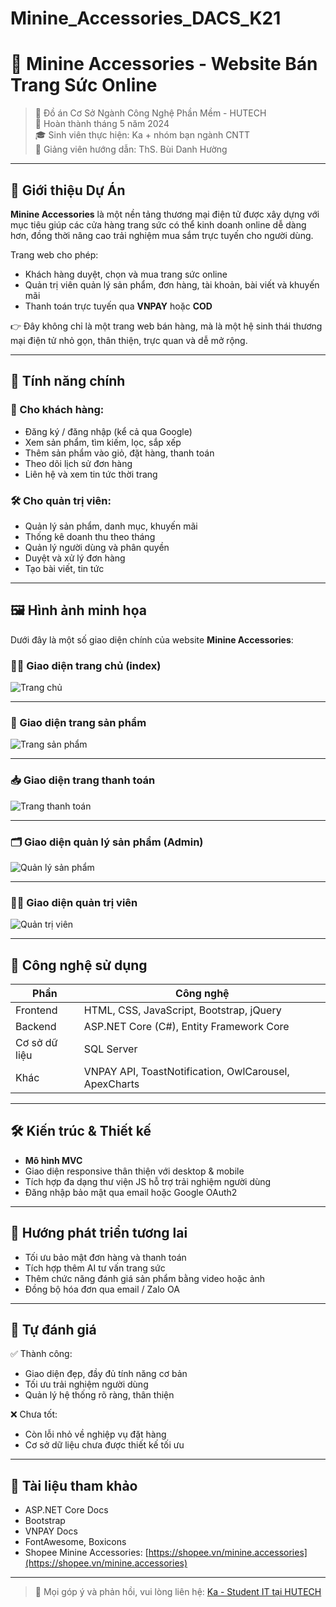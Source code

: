 # Minine_Accessories_DACS_K21
# 💍 Minine Accessories - Website Bán Trang Sức Online

> 📌 Đồ án Cơ Sở Ngành Công Nghệ Phần Mềm - HUTECH  
> 📅 Hoàn thành tháng 5 năm 2024  
> 🎓 Sinh viên thực hiện: Ka + nhóm bạn ngành CNTT  
> 🧠 Giảng viên hướng dẫn: ThS. Bùi Danh Hường  

---

## 🔮 Giới thiệu Dự Án

**Minine Accessories** là một nền tảng thương mại điện tử được xây dựng với mục tiêu giúp các cửa hàng trang sức có thể kinh doanh online dễ dàng hơn, đồng thời nâng cao trải nghiệm mua sắm trực tuyến cho người dùng.

Trang web cho phép:
- Khách hàng duyệt, chọn và mua trang sức online  
- Quản trị viên quản lý sản phẩm, đơn hàng, tài khoản, bài viết và khuyến mãi  
- Thanh toán trực tuyến qua **VNPAY** hoặc **COD**

👉 Đây không chỉ là một trang web bán hàng, mà là một hệ sinh thái thương mại điện tử nhỏ gọn, thân thiện, trực quan và dễ mở rộng.

---

## 🧪 Tính năng chính

### 🎯 Cho khách hàng:
- Đăng ký / đăng nhập (kể cả qua Google)
- Xem sản phẩm, tìm kiếm, lọc, sắp xếp
- Thêm sản phẩm vào giỏ, đặt hàng, thanh toán
- Theo dõi lịch sử đơn hàng
- Liên hệ và xem tin tức thời trang

### 🛠️ Cho quản trị viên:
- Quản lý sản phẩm, danh mục, khuyến mãi
- Thống kê doanh thu theo tháng
- Quản lý người dùng và phân quyền
- Duyệt và xử lý đơn hàng
- Tạo bài viết, tin tức

---

## 🖼️ Hình ảnh minh họa

Dưới đây là một số giao diện chính của website **Minine Accessories**:

### 🧑‍💻 Giao diện trang chủ (index)
![Trang chủ](Accessories_store/BaoCao/images_rb/index.png)

---

### 🛒 Giao diện trang sản phẩm
![Trang sản phẩm](Accessories_store/BaoCao/images_rb/sanpham.png)

---

### 📥 Giao diện trang thanh toán
![Trang thanh toán](Accessories_store/BaoCao/images_rb/thanhtoan.png)

---

### 🗂️ Giao diện quản lý sản phẩm (Admin)
![Quản lý sản phẩm](Accessories_store/BaoCao/images_rb/qlsanpham.png)

---

### 🧑‍💼 Giao diện quản trị viên
![Quản trị viên](Accessories_store/BaoCao/images_rb/admin.png)

---

## 🔧 Công nghệ sử dụng

| Phần | Công nghệ |
|------|-----------|
| Frontend | HTML, CSS, JavaScript, Bootstrap, jQuery |
| Backend | ASP.NET Core (C#), Entity Framework Core |
| Cơ sở dữ liệu | SQL Server |
| Khác | VNPAY API, ToastNotification, OwlCarousel, ApexCharts |

---

## 🛠️ Kiến trúc & Thiết kế
- **Mô hình MVC**
- Giao diện responsive thân thiện với desktop & mobile
- Tích hợp đa dạng thư viện JS hỗ trợ trải nghiệm người dùng
- Đăng nhập bảo mật qua email hoặc Google OAuth2

---

## 🚀 Hướng phát triển tương lai
- Tối ưu bảo mật đơn hàng và thanh toán
- Tích hợp thêm AI tư vấn trang sức
- Thêm chức năng đánh giá sản phẩm bằng video hoặc ảnh
- Đồng bộ hóa đơn qua email / Zalo OA

---

## 🧠 Tự đánh giá

✅ Thành công:
- Giao diện đẹp, đầy đủ tính năng cơ bản
- Tối ưu trải nghiệm người dùng
- Quản lý hệ thống rõ ràng, thân thiện

❌ Chưa tốt:
- Còn lỗi nhỏ về nghiệp vụ đặt hàng
- Cơ sở dữ liệu chưa được thiết kế tối ưu

---

## 📎 Tài liệu tham khảo
- ASP.NET Core Docs  
- Bootstrap  
- VNPAY Docs  
- FontAwesome, Boxicons  
- Shopee Minine Accessories: [https://shopee.vn/minine.accessories](https://shopee.vn/minine.accessories)

---

> 📧 Mọi góp ý và phản hồi, vui lòng liên hệ: [Ka - Student IT tại HUTECH](https://facebook.com/ltiuKa)


